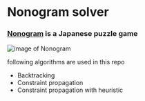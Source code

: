 # Nonogram solver 
### [Nonogram](http://en.wikipedia.org/wiki/Nonogram) is a Japanese puzzle game
![image of Nonogram](https://lh3.ggpht.com/pJaWBO4asbr1wTm0sURxr2sdcVVjbf-jX06Sa7nKjLdsV_tilJ2Wj1BNYaTHo5pFqO6U=w300)

following algorithms are used in this repo
- Backtracking
- Constraint propagation
- Constraint propagation with heuristic

